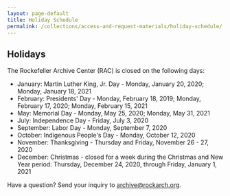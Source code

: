 ```yaml
---
layout: page-default
title: Holiday Schedule
permalink: /collections/access-and-request-materials/holiday-schedule/
---
```


## Holidays

The Rockefeller Archive Center (RAC) is closed on the following days:

- January: Martin Luther King, Jr. Day - Monday, January 20, 2020; Monday, January 18, 2021
- February: Presidents' Day - Monday, February 18, 2019; Monday, February 17, 2020; Monday, February 15, 2021
- May: Memorial Day - Monday, May 25, 2020; Monday, May 31, 2021
- July: Independence Day - Friday, July 3, 2020
- September: Labor Day - Monday, September 7, 2020
- October: Indigenous People's Day - Monday, October 12, 2020
- November: Thanksgiving - Thursday and Friday, November 26 - 27, 2020
- December: Christmas - closed for a week during the Christmas and New Year period: Thursday, December 24, 2020, through Friday, January 1, 2021



Have a question? Send your inquiry to [archive@rockarch.org](mailto:archive@rockarch.org).
